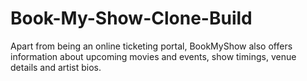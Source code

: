 # Book-My-Show-Clone-Build
Apart from being an online ticketing portal, BookMyShow also offers information about upcoming movies and events, show timings, venue details and artist bios.
